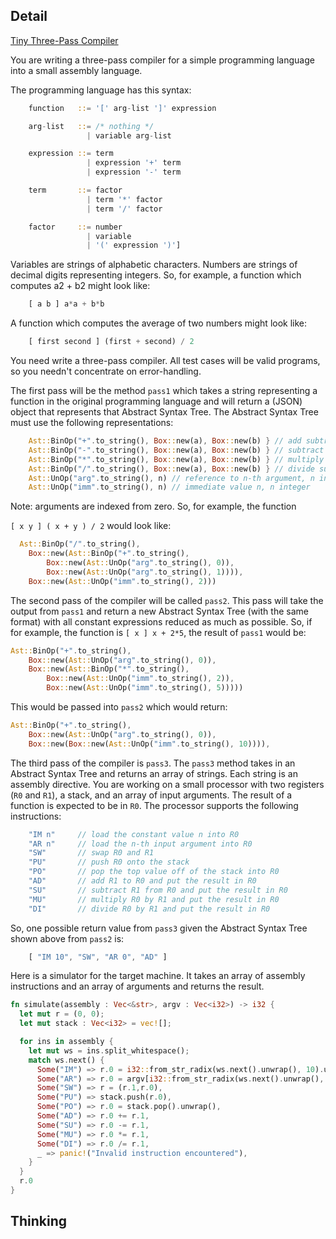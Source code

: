 ## Detail

[Tiny Three-Pass Compiler](https://www.codewars.com/kata/5265b0885fda8eac5900093b)

You are writing a three-pass compiler for a simple programming language into a small assembly language.

The programming language has this syntax:

```rust
    function   ::= '[' arg-list ']' expression

    arg-list   ::= /* nothing */
                 | variable arg-list

    expression ::= term
                 | expression '+' term
                 | expression '-' term

    term       ::= factor
                 | term '*' factor
                 | term '/' factor

    factor     ::= number
                 | variable
                 | '(' expression ')']
```

Variables are strings of alphabetic characters. Numbers are strings of decimal digits representing integers. So, for example, a function which computes a2 + b2 might look like:

```rust
    [ a b ] a*a + b*b
```

A function which computes the average of two numbers might look like:

```rust
    [ first second ] (first + second) / 2
```

You need write a three-pass compiler. All test cases will be valid programs, so you needn't concentrate on error-handling.

The first pass will be the method `pass1` which takes a string representing a function in the original programming language and will return a (JSON) object that represents that Abstract Syntax Tree. The Abstract Syntax Tree must use the following representations:

```rust
    Ast::BinOp("+".to_string(), Box::new(a), Box::new(b) } // add subtree a to subtree b
    Ast::BinOp("-".to_string(), Box::new(a), Box::new(b) } // subtract subtree b from subtree a
    Ast::BinOp("*".to_string(), Box::new(a), Box::new(b) } // multiply subtree a by subtree b
    Ast::BinOp("/".to_string(), Box::new(a), Box::new(b) } // divide subtree a from subtree b
    Ast::UnOp("arg".to_string(), n) // reference to n-th argument, n integer
    Ast::UnOp("imm".to_string(), n) // immediate value n, n integer
```

Note: arguments are indexed from zero. So, for example, the function

`[ x y ] ( x + y ) / 2` would look like:

```rust
  Ast::BinOp("/".to_string(),
    Box::new(Ast::BinOp("+".to_string(),
        Box::new(Ast::UnOp("arg".to_string(), 0)),
        Box::new(Ast::UnOp("arg".to_string(), 1)))),
    Box::new(Ast::UnOp("imm".to_string(), 2)))
```

The second pass of the compiler will be called `pass2`. This pass will take the output from `pass1` and return a new Abstract Syntax Tree (with the same format) with all constant expressions reduced as much as possible. So, if for example, the function is `[ x ] x + 2*5`, the result of `pass1` would be:

```rust
Ast::BinOp("+".to_string(),
    Box::new(Ast::UnOp("arg".to_string(), 0)),
    Box::new(Ast::BinOp("*".to_string(),
        Box::new(Ast::UnOp("imm".to_string(), 2)),
        Box::new(Ast::UnOp("imm".to_string(), 5)))))
```

This would be passed into `pass2` which would return:

```rust
Ast::BinOp("+".to_string(),
    Box::new(Ast::UnOp("arg".to_string(), 0)),
    Box::new(Box::new(Ast::UnOp("imm".to_string(), 10)))),
```

The third pass of the compiler is `pass3`. The `pass3` method takes in an Abstract Syntax Tree and returns an array of strings. Each string is an assembly directive. You are working on a small processor with two registers (`R0` and `R1`), a stack, and an array of input arguments. The result of a function is expected to be in `R0`. The processor supports the following instructions:

```rust
    "IM n"     // load the constant value n into R0
    "AR n"     // load the n-th input argument into R0
    "SW"       // swap R0 and R1
    "PU"       // push R0 onto the stack
    "PO"       // pop the top value off of the stack into R0
    "AD"       // add R1 to R0 and put the result in R0
    "SU"       // subtract R1 from R0 and put the result in R0
    "MU"       // multiply R0 by R1 and put the result in R0
    "DI"       // divide R0 by R1 and put the result in R0
```

So, one possible return value from `pass3` given the Abstract Syntax Tree shown above from `pass2` is:

```rust
    [ "IM 10", "SW", "AR 0", "AD" ]
```

Here is a simulator for the target machine. It takes an array of assembly instructions and an array of arguments and returns the result.

```rust
fn simulate(assembly : Vec<&str>, argv : Vec<i32>) -> i32 {
  let mut r = (0, 0);
  let mut stack : Vec<i32> = vec![];

  for ins in assembly {
    let mut ws = ins.split_whitespace();
    match ws.next() {
      Some("IM") => r.0 = i32::from_str_radix(ws.next().unwrap(), 10).unwrap(),
      Some("AR") => r.0 = argv[i32::from_str_radix(ws.next().unwrap(), 10).unwrap() as usize],
      Some("SW") => r = (r.1,r.0),
      Some("PU") => stack.push(r.0),
      Some("PO") => r.0 = stack.pop().unwrap(),
      Some("AD") => r.0 += r.1,
      Some("SU") => r.0 -= r.1,
      Some("MU") => r.0 *= r.1,
      Some("DI") => r.0 /= r.1,
      _ => panic!("Invalid instruction encountered"),
    }
  }
  r.0
}
```

## Thinking